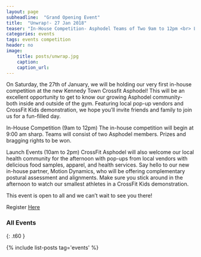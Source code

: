 ```yaml
---
layout: page
subheadline:  "Grand Opening Event"
title:  "Unwrap!- 27 Jan 2018"
teaser: "In-House Competition- Asphodel Teams of Two 9am to 12pm <br> Launch Events - 10am to 2pm"
categories: events
tags: events competition
header: no
image:
    title: posts/unwrap.jpg
    caption:
    caption_url:
---
```


On Saturday, the 27th of January, we will be holding our very first in-house competition at the new Kennedy Town Crossfit Asphodel! This will be an excellent opportunity to get to know our growing Asphodel community- both inside and outside of the gym. Featuring local pop-up vendors and CrossFit Kids demonstration, we hope you’ll invite friends and family to join us for a fun-filled day.

In-House Competition (9am to 12pm)
The in-house competition will begin at 9:00 am sharp. Teams will consist of two Asphodel members. Prizes and bragging rights to be won.

Launch Events (10am to 2pm)
CrossFit Asphodel will also welcome our local health community for the afternoon with pop-ups from local vendors with delicious food samples, apparel, and health services. Say hello to our new in-house partner, Motion Dynamics, who will be offering complementary postural assessment and alignments. Make sure you stick around in the afternoon to watch our smallest athletes in a CrossFit Kids demonstration.

This event is open to all and we can’t wait to see you there!

Register [Here][1]

### All Events
{: .t60 }

{% include list-posts tag='events' %}

[1]: https://www.facebook.com/events/908413505993002/
